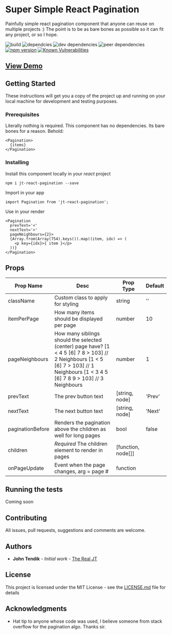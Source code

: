 # Super Simple React Pagination

Painfully simple react pagination component that anyone can reuse on multiple projects :) The point is to be as bare bones as possible so it can fit any project, or so I hope. 

![build](https://travis-ci.com/JohnTendik/Super-Simple-React-Pagination.svg?branch=master) ![dependcies](https://david-dm.org/JohnTendik/Super-Simple-React-Pagination.svg) ![dev dependencies](https://david-dm.org/JohnTendik/Super-Simple-React-Pagination/dev-status.svg) ![peer dependencies](https://david-dm.org/JohnTendik/Super-Simple-React-Pagination/peer-status.svg) [![npm version](https://badge.fury.io/js/jt-react-pagination.svg)](https://badge.fury.io/js/jt-react-pagination) [![Known Vulnerabilities](https://snyk.io/test/github/JohnTendik/Super-Simple-React-Pagination/badge.svg?targetFile=package.json)](https://snyk.io/test/github/JohnTendik/Super-Simple-React-Pagination?targetFile=package.json)


## [View Demo](https://johntendik.github.io/Super-Simple-React-Pagination/)

## Getting Started

These instructions will get you a copy of the project up and running on your local machine for development and testing purposes. 

### Prerequisites

Literally nothing is required. This component has no dependencies. Its bare bones for a reason. Behold:

```
<Pagination>
  {items}
</Pagination>
```

### Installing

Install this component locally in your _react_ project

```
npm i jt-react-pagination --save
```

Import in your app

```
import Pagination from 'jt-react-pagination';
```

Use in your render
```
<Pagination
  prevText='<'
  nextText='>'
  pageNeighbours={2}>
  {Array.from(Array(754).keys()).map((item, idx) => (
    <p key={idx}>{ item }</p>
  ))}
</Pagination>
```

## Props
| Prop Name        | Desc                                                                                                                                                                              | Prop Type      | Default    |
|------------------|-----------------------------------------------------------------------------------------------------------------------------------------------------------------------------------|----------------|------------|
| className        | Custom class to apply for styling                                                                                                                                                 | string         | ''         |
| itemPerPage      | How many items should be displayed per page                                                                                                                                       | number         | 10         |
| pageNeighbours   | How many siblings should the selected (center) page have? [1 < 4 5 [6] 7 8 > 103] // 2 Neighbours [1 < 5 [6] 7 > 103] // 1 Neighbours [1 < 3 4 5 [6] 7 8 9 > 103] // 3 Neighbours | number         | 1          |
| prevText         | The prev button text                                                                                                                                                              | [string, node] | 'Prev'     |
| nextText         | The next button text                                                                                                                                                              | [string, node] | 'Next'     |
| paginationBefore | Renders the pagination above the children as well for long pages                                                                                                                  | bool           | false      |
| children         | *Required* The children element to render in pages  |  [function, node[]]
| onPageUpdate         |  Event when the page changes, arg = page #   | function


## Running the tests

Coming soon

## Contributing

All issues, pull requests, suggestions and comments are welcome.

## Authors

* **John Tendik** - *Initial work* - [The Real JT](https://github.com/JohnTendik)

## License

This project is licensed under the MIT License - see the [LICENSE.md](LICENSE.md) file for details

## Acknowledgments

* Hat tip to anyone whose code was used, I believe someone from stack overflow for the pagination algo. Thanks sir.

